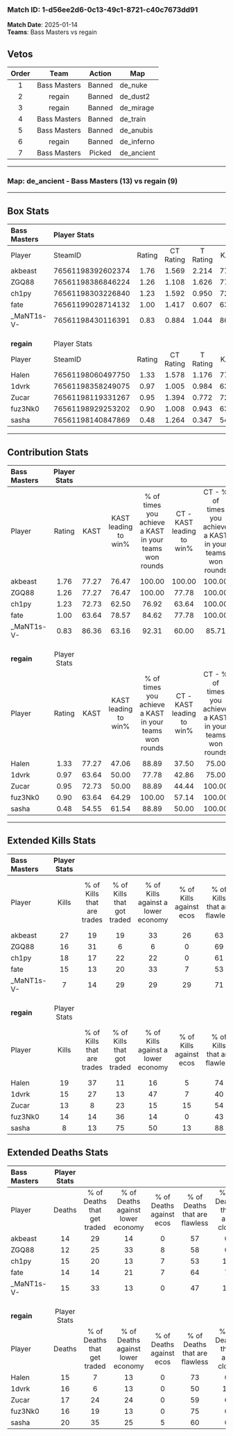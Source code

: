 ### Match ID: 1-d56ee2d6-0c13-49c1-8721-c40c7673dd91  
**Match Date**: 2025-01-14  
**Teams**: Bass Masters vs regain  

## Vetos  

| Order | Team | Action | Map |
| :---: | :--: | :----: | --- |
| 1 | Bass Masters | Banned | de_nuke |
| 2 | regain | Banned | de_dust2 |
| 3 | regain | Banned | de_mirage |
| 4 | Bass Masters | Banned | de_train |
| 5 | Bass Masters | Banned | de_anubis |
| 6 | regain | Banned | de_inferno |
| 7 | Bass Masters | Picked | de_ancient |

---  

### **Map**: de_ancient - Bass Masters (13) vs regain (9)  
---  

## Box Stats  

| **Bass Masters** | Player Stats      |        |           |          |       |       |       |         |        |      |     |
| :- | :- | :-: | :-: | :-: | :-: | :-: | :-: | :-: | :-: | :-: | :-: |
| Player           | SteamID           | Rating | CT Rating | T Rating | KAST  |  ADR  | Kills | Assists | Deaths | K/D  | HS% |
| akbeast          | 76561198392602374 |  1.76  |   1.569   |  2.214   | 77.27 | 123.1 |  27   |    5    |   14   | 1.93 | 48  |
| ZGQ88            | 76561198386846224 |  1.26  |   1.108   |  1.626   | 77.27 | 79.4  |  16   |    9    |   12   | 1.33 | 68  |
| ch1py            | 76561198303226840 |  1.23  |   1.592   |  0.950   | 72.73 | 86.7  |  18   |    3    |   15   | 1.20 | 33  |
| fate             | 76561199028714132 |  1.00  |   1.417   |  0.607   | 63.64 | 67.1  |  15   |    1    |   14   | 1.07 | 80  |
| _MaNT1s-V-       | 76561198430116391 |  0.83  |   0.884   |  1.044   | 86.36 | 53.1  |   7   |   12    |   15   | 0.47 | 71  |
|                  |                   |        |           |          |       |       |       |         |        |      |     |
|                  |                   |        |           |          |       |       |       |         |        |      |     |
|                  |                   |        |           |          |       |       |       |         |        |      |     |
| **regain**       | Player Stats      |        |           |          |       |       |       |         |        |      |     |
| Player           | SteamID           | Rating | CT Rating | T Rating | KAST  |  ADR  | Kills | Assists | Deaths | K/D  | HS% |
| Halen            | 76561198060497750 |  1.33  |   1.578   |  1.176   | 77.27 | 92.4  |  19   |    6    |   15   | 1.27 | 78  |
| 1dvrk            | 76561198358249075 |  0.97  |   1.005   |  0.984   | 63.64 | 71.3  |  15   |    3    |   16   | 0.94 | 33  |
| Zucar            | 76561198119331267 |  0.95  |   1.394   |  0.772   | 72.73 | 71.7  |  13   |    6    |   17   | 0.76 | 61  |
| fuz3Nk0          | 76561198929253202 |  0.90  |   1.008   |  0.943   | 63.64 | 61.9  |  14   |    3    |   16   | 0.88 | 57  |
| sasha            | 76561198140847869 |  0.48  |   1.264   |  0.347   | 54.55 | 53.8  |   8   |    4    |   20   | 0.40 | 37  |
---  

## Contribution Stats  

| **Bass Masters** | Player Stats |       |                      |                                                        |                           |                                                             |                          |                                                            |
| :- | :-: | :-: | :-: | :-: | :-: | :-: | :-: | :-: |
| Player           |    Rating    | KAST  | KAST leading to win% | % of times you achieve a KAST in your teams won rounds | CT - KAST leading to win% | CT - % of times you achieve a KAST in your teams won rounds | T - KAST leading to win% | T - % of times you achieve a KAST in your teams won rounds |
| akbeast          |     1.76     | 77.27 |        76.47         |                         100.00                         |          100.00           |                           100.00                            |          60.00           |                           100.00                           |
| ZGQ88            |     1.26     | 77.27 |        76.47         |                         100.00                         |           77.78           |                           100.00                            |          75.00           |                           100.00                           |
| ch1py            |     1.23     | 72.73 |        62.50         |                         76.92                          |           63.64           |                           100.00                            |          60.00           |                           50.00                            |
| fate             |     1.00     | 63.64 |        78.57         |                         84.62                          |           77.78           |                           100.00                            |          80.00           |                           66.67                            |
| _MaNT1s-V-       |     0.83     | 86.36 |        63.16         |                         92.31                          |           60.00           |                            85.71                            |          66.67           |                           100.00                           |
|                  |              |       |                      |                                                        |                           |                                                             |                          |                                                            |
|                  |              |       |                      |                                                        |                           |                                                             |                          |                                                            |
|                  |              |       |                      |                                                        |                           |                                                             |                          |                                                            |
| **regain**       | Player Stats |       |                      |                                                        |                           |                                                             |                          |                                                            |
| Player           |    Rating    | KAST  | KAST leading to win% | % of times you achieve a KAST in your teams won rounds | CT - KAST leading to win% | CT - % of times you achieve a KAST in your teams won rounds | T - KAST leading to win% | T - % of times you achieve a KAST in your teams won rounds |
| Halen            |     1.33     | 77.27 |        47.06         |                         88.89                          |           37.50           |                            75.00                            |          55.56           |                           100.00                           |
| 1dvrk            |     0.97     | 63.64 |        50.00         |                         77.78                          |           42.86           |                            75.00                            |          57.14           |                           80.00                            |
| Zucar            |     0.95     | 72.73 |        50.00         |                         88.89                          |           44.44           |                           100.00                            |          57.14           |                           80.00                            |
| fuz3Nk0          |     0.90     | 63.64 |        64.29         |                         100.00                         |           57.14           |                           100.00                            |          71.43           |                           100.00                           |
| sasha            |     0.48     | 54.55 |        61.54         |                         88.89                          |           50.00           |                           100.00                            |          80.00           |                           80.00                            |
---  

## Extended Kills Stats  

| **Bass Masters** | Player Stats |                            |                            |                                    |                         |                              |                                 |                                       |                    |           |
| :- | :-: | :-: | :-: | :-: | :-: | :-: | :-: | :-: | :-: | :-: |
| Player           |    Kills     | % of Kills that are trades | % of Kills that got traded | % of Kills against a lower economy | % of Kills against ecos | % of Kills that are flawless | % of Kills that are close duels | % of Kills that are assisted by flash | Pistol Round Kills | AWP Kills |
| akbeast          |      27      |             19             |             19             |                 33                 |           26            |              63              |                0                |                   7                   |         4          |     1     |
| ZGQ88            |      16      |             31             |             6              |                 6                  |            0            |              69              |                6                |                  13                   |         0          |     5     |
| ch1py            |      18      |             17             |             22             |                 22                 |            0            |              61              |                6                |                  11                   |         0          |     0     |
| fate             |      15      |             13             |             20             |                 33                 |            7            |              53              |                7                |                  13                   |         0          |     2     |
| _MaNT1s-V-       |      7       |             14             |             29             |                 29                 |           29            |              71              |                0                |                   0                   |         0          |     1     |
|                  |              |                            |                            |                                    |                         |                              |                                 |                                       |                    |           |
|                  |              |                            |                            |                                    |                         |                              |                                 |                                       |                    |           |
|                  |              |                            |                            |                                    |                         |                              |                                 |                                       |                    |           |
| **regain**       | Player Stats |                            |                            |                                    |                         |                              |                                 |                                       |                    |           |
| Player           |    Kills     | % of Kills that are trades | % of Kills that got traded | % of Kills against a lower economy | % of Kills against ecos | % of Kills that are flawless | % of Kills that are close duels | % of Kills that are assisted by flash | Pistol Round Kills | AWP Kills |
| Halen            |      19      |             37             |             11             |                 16                 |            5            |              74              |                5                |                   0                   |         0          |     2     |
| 1dvrk            |      15      |             27             |             13             |                 47                 |            7            |              40              |               20                |                   0                   |         3          |     2     |
| Zucar            |      13      |             8              |             23             |                 15                 |           15            |              54              |                0                |                   8                   |         0          |     3     |
| fuz3Nk0          |      14      |             14             |             36             |                 14                 |            0            |              43              |                7                |                   0                   |         0          |     2     |
| sasha            |      8       |             13             |             75             |                 50                 |           13            |              88              |                0                |                   0                   |         0          |     0     |
## Extended Deaths Stats  

| **Bass Masters** | Player Stats |                             |                                   |                          |                               |                            |                           |               |
| :- | :-: | :-: | :-: | :-: | :-: | :-: | :-: | :-: |
| Player           |    Deaths    | % of Deaths that get traded | % of Deaths against lower economy | % of Deaths against ecos | % of Deaths that are flawless | % of Deaths that are close | % of Deaths while blinded | Deaths to AWP |
| akbeast          |      14      |             29              |                14                 |            0             |              57               |             0              |             0             |       1       |
| ZGQ88            |      12      |             25              |                33                 |            8             |              58               |             0              |             0             |       2       |
| ch1py            |      15      |             20              |                13                 |            7             |              53               |             13             |             0             |       0       |
| fate             |      14      |             14              |                21                 |            7             |              64               |             7              |             0             |       0       |
| _MaNT1s-V-       |      15      |             33              |                13                 |            0             |              47               |             13             |             7             |       0       |
|                  |              |                             |                                   |                          |                               |                            |                           |               |
|                  |              |                             |                                   |                          |                               |                            |                           |               |
|                  |              |                             |                                   |                          |                               |                            |                           |               |
| **regain**       | Player Stats |                             |                                   |                          |                               |                            |                           |               |
| Player           |    Deaths    | % of Deaths that get traded | % of Deaths against lower economy | % of Deaths against ecos | % of Deaths that are flawless | % of Deaths that are close | % of Deaths while blinded | Deaths to AWP |
| Halen            |      15      |              7              |                13                 |            0             |              73               |             0              |            27             |       0       |
| 1dvrk            |      16      |              6              |                13                 |            0             |              50               |             13             |            13             |       1       |
| Zucar            |      17      |             24              |                24                 |            0             |              59               |             6              |             6             |       0       |
| fuz3Nk0          |      16      |             19              |                13                 |            0             |              75               |             0              |             0             |       2       |
| sasha            |      20      |             35              |                25                 |            5             |              60               |             0              |             5             |       1       |
